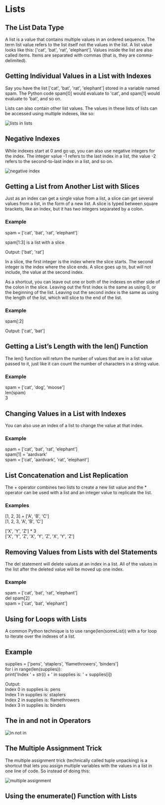 # Lists
## The List Data Type
A list is a value that contains multiple values in an ordered sequence. The term list value refers to the list itself not the values in the list. A list value looks like this: ['cat', 'bat', 'rat', 'elephant']. Values inside the list are also called items. Items are separated with commas (that is, they are comma-delimited).

## Getting Individual Values in a List with Indexes
Say you have the list ['cat', 'bat', 'rat', 'elephant'] stored in a variable named spam. The Python code spam[0] would evaluate to 'cat', and spam[1] would evaluate to 'bat', and so on.

Lists can also contain other list values. The values in these lists of lists can be accessed using multiple indexes, like so:

![lists in lists]()

## Negative Indexes
While indexes start at 0 and go up, you can also use negative integers for the index. The integer value -1 refers to the last index in a list, the value -2 refers to the second-to-last index in a list, and so on.

![negative index]()

## Getting a List from Another List with Slices
Just as an index can get a single value from a list, a slice can get several values from a list, in the form of a new list. A slice is typed between square brackets, like an index, but it has two integers separated by a colon. 
### Example
spam = ['cat', 'bat', 'rat', 'elephant']

spam[1:3] is a list with a slice 

Output: ['bat', 'rat']

In a slice, the first integer is the index where the slice starts. The second integer is the index where the slice ends. A slice goes up to, but will not include, the value at the second index.

As a shortcut, you can leave out one or both of the indexes on either side of the colon in the slice. Leaving out the first index is the same as using 0, or the beginning of the list. Leaving out the second index is the same as using the length of the list, which will slice to the end of the list.
### Example
spam[:2]

Output: ['cat', 'bat']

## Getting a List’s Length with the len() Function
The len() function will return the number of values that are in a list value passed to it, just like it can count the number of characters in a string value.
### Example
spam = ['cat', 'dog', 'moose']\
len(spam)\
3

## Changing Values in a List with Indexes
You can also use an index of a list to change the value at that index.

### Example
spam = ['cat', 'bat', 'rat', 'elephant']\
spam[1] = 'aardvark'\
spam = ['cat', 'aardvark', 'rat', 'elephant']

## List Concatenation and List Replication
The + operator combines two lists to create a new list value and the * operator can be used with a list and an integer value to replicate the list.

### Examples
[1, 2, 3] + ['A', 'B', 'C']\
[1, 2, 3, 'A', 'B', 'C']

['X', 'Y', 'Z'] * 3\
['X', 'Y', 'Z', 'X', 'Y', 'Z', 'X', 'Y', 'Z']

## Removing Values from Lists with del Statements
The del statement will delete values at an index in a list. All of the values in the list after the deleted value will be moved up one index.

### Example
spam = ['cat', 'bat', 'rat', 'elephant']\
del spam[2]\
spam = ['cat', 'bat', 'elephant']

## Using for Loops with Lists
A common Python technique is to use range(len(someList)) with a for loop to iterate over the indexes of a list.
## Example 
supplies = ['pens', 'staplers', 'flamethrowers', 'binders']\
for i in range(len(supplies)):\
    print('Index ' + str(i) + ' in supplies is: ' + supplies[i])

Output:\
Index 0 in supplies is: pens\
Index 1 in supplies is: staplers\
Index 2 in supplies is: flamethrowers\
Index 3 in supplies is: binders

## The in and not in Operators
![in not in]()

## The Multiple Assignment Trick
The multiple assignment trick (technically called tuple unpacking) is a shortcut that lets you assign multiple variables with the values in a list in one line of code. So instead of doing this:

![multiple assignment]()

## Using the enumerate() Function with Lists




